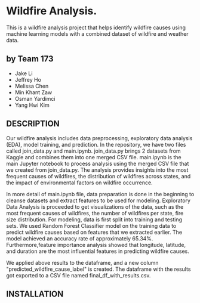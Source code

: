 # Wildfire Analysis.

This is a wildfire analysis project that helps identify wildfire causes using machine learning models with a combined dataset of wildfire and weather data. <br />

## by Team 173

- Jake Li
- Jeffrey Ho
- Melissa Chen
- Min Khant Zaw
- Osman Yardimci
- Yang Hwi Kim 

## DESCRIPTION
Our wildfire analysis includes data preprocessing, exploratory data analysis (EDA), model training, and prediction. 
In the repository, we have two files called join_data.py and main.ipynb. join_data.py brings 2 datasets from Kaggle and combines them into one merged CSV file. main.ipynb is the main Jupyter notebook to process analysis using the merged CSV file that we created from join_data.py. The analysis provides insights into the most frequent causes of wildfires, the distribution of wildfires across states, and the impact of environmental factors on wildfire occurrence. 

In more detail of main.ipynb file, data preparation is done in the beginning to cleanse datasets and extract features to be used for modeling. Exploratory Data Analysis is proceeded to get visualizations of the data, such as the most frequent causes of wildfires, the number of wildfires per state, fire size distribution. For modeling, data is first split into training and testing sets. We used Random Forest Classifier model on the training data to predict wildfire causes based on features that we extracted earlier. The model achieved an accuracy rate of approximately 65.34%. Furthermore,feature importance analysis showed that longitude, latitude, and duration are the most influential features in predicting wildfire causes.

We applied above results to the dataframe, and a new column "predicted_wildfire_cause_label" is created.
The dataframe with the results got exported to a CSV file named final_df_with_results.csv.

## INSTALLATION


